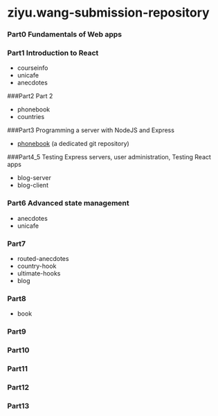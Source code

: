 # ziyu.wang-submission-repository

### Part0 Fundamentals of Web apps

### Part1 Introduction to React

- courseinfo
- unicafe
- anecdotes

###Part2 Part 2

- phonebook
- countries

###Part3 Programming a server with NodeJS and Express

- [phonebook](https://github.com/mercurywang/phonebook) (a dedicated git repository)

###Part4_5 Testing Express servers, user administration, Testing React apps

- blog-server
- blog-client

### Part6 Advanced state management

- anecdotes
- unicafe

### Part7

- routed-anecdotes
- country-hook
- ultimate-hooks
- blog

### Part8

- book

### Part9

### Part10

### Part11

### Part12

### Part13
